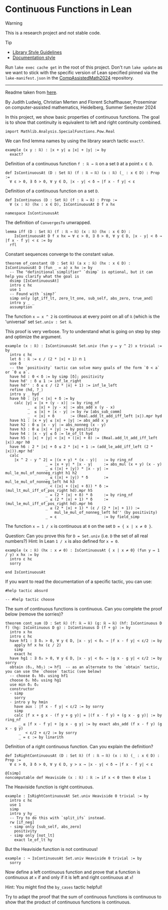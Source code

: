 # Continuous Functions in Lean

> [!warning]
> This is a research project and not stable code.

> [!tip]
> - [Library Style Guidelines](https://leanprover-community.github.io/contribute/style.html)
> - [Documentation style](https://leanprover-community.github.io/contribute/doc.html)

Run `lake exec cache get` in the root of this project. Don't run `lake update` as we want to stick with the specific version of Lean specified pinned via the `lake-manifest.json` in the [CompAssistedMath2024](https://github.com/matematiflo/CompAssistedMath2024) repository.


---

Readme taken from [here](https://github.com/matematiflo/CompAssistedMath2024/blob/main/Lean/Projects/02.%20Continuity%20of%20real%20functions%20(Analysis%201)/Continuity.md).

By Judith Ludwig, Christian Merten and Florent Schaffhauser,
Proseminar on computer-assisted mathematics,
Heidelberg, Summer Semester 2024

In this project, we show basic properties of continuous functions. The goal is to show that continuity is equivalent to left and right continuity combined.

```lean
import Mathlib.Analysis.SpecialFunctions.Pow.Real
```

We can find lemma names by using the library search tactic `exact?`.

```lean
example (x y : ℝ) : |x + y| ≤ |x| + |y| := by
  exact?
```

Definition of a continuous function `f : ℝ → ℝ` on a set `D` at a point `x ∈ D`.

```lean
def IsContinuousAt (D : Set ℝ) (f : ℝ → ℝ) (x : ℝ) (_ : x ∈ D) : Prop :=
  ∀ ε > 0, ∃ δ > 0, ∀ y ∈ D, |x - y| < δ → |f x - f y| < ε
```

Definition of a continuous function on a set `D`.

```lean
def IsContinuous (D : Set ℝ) (f : ℝ → ℝ) : Prop :=
  ∀ (x : ℝ) (hx : x ∈ D), IsContinuousAt D f x hx

namespace IsContinuousAt
```

The definition of `ConvergesTo` unwrapped.

```lean
lemma iff (D : Set ℝ) (f : ℝ → ℝ) (x : ℝ) (hx : x ∈ D) :
    IsContinuousAt D f x hx ↔ ∀ ε > 0, ∃ δ > 0, ∀ y ∈ D, |x - y| < δ → |f x - f y| < ε := by
  rfl
```

Constant sequences converge to the constant value.

```lean
theorem of_constant (D : Set ℝ) (a x : ℝ) (hx : x ∈ D) : IsContinuousAt D (fun _ ↦ a) x hx := by
  -- The "definitional simplifier" `dsimp` is optional, but it can help you clarify what the goal is
  dsimp [IsContinuousAt]
  intro ε hε
  use 1
  -- Found with `simp?`
  simp only [gt_iff_lt, zero_lt_one, sub_self, abs_zero, true_and]
  intro y _ _
  assumption
```

The function `x ↦ x ^ 2` is continuous at every point on all of `ℝ`
(which is the 'universal' set `Set.univ : Set ℝ`.

This proof is very verbose. Try to understand what is going on step by step and optimize the argument.

```lean
example (x : ℝ) : IsContinuousAt Set.univ (fun y ↦ y ^ 2) x trivial := by
  intro ε hε
  let δ : ℝ := ε / (2 * |x| + 1) ⊓ 1
  use δ
  -- the `positivity` tactic can solve many goals of the form `0 < a` or `0 ≤ a`.
  have hd : 0 < δ := by simp [δ]; positivity
  have hd' : δ ≤ 1 := inf_le_right
  have hd'' : δ ≤ ε / (2 * |x| + 1) := inf_le_left
  refine ⟨hd, ?_⟩
  intro y _ hyd
  have h0 : |y| < |x| + δ := by
    calc |y| = |x + (y - x)| := by ring_nf
          _  ≤ |x| + |y - x| := abs_add x (y - x)
          _  ≤ |x| + |x - y| := by rw [abs_sub_comm]
          _  < |x| + δ       := (Real.add_lt_add_iff_left |x|).mpr hyd
  have h1 : |x + y| ≤ |x| + |y| := abs_add x y
  have h2 : 0 ≤ |x - y| := abs_nonneg (x - y)
  have h3 : 0 ≤ |x| + |y| := by positivity
  have h4 : |x - y| ≤ δ := le_of_lt hyd
  have h5 : |x| + |y| < |x| + (|x| + δ) := (Real.add_lt_add_iff_left |x|).mpr h0
  have h6 : 2 * |x| + δ ≤ 2 * |x| + 1 := (add_le_add_iff_left (2 * |x|)).mpr hd'
  calc
    |x ^ 2 - y ^ 2| = |(x + y) * (x - y)|   := by ring_nf
                  _ = |x + y| * |x - y|     := abs_mul (x + y) (x - y)
                  _ ≤ (|x| + |y|) * |x - y| := mul_le_mul_of_nonneg_right h1 h2
                  _ ≤ (|x| + |y|) * δ       := mul_le_mul_of_nonneg_left h4 h3
                  _ < (|x| + (|x| + δ)) * δ := (mul_lt_mul_iff_of_pos_right hd).mpr h5
                  _ = (2 * |x| + δ) * δ     := by ring_nf
                  _ ≤ (2 * |x| + 1) * δ     := (mul_le_mul_iff_of_pos_right hd).mpr h6
                  _ ≤ (2 * |x| + 1) * (ε / (2 * |x| + 1)) :=
                      mul_le_mul_of_nonneg_left hd'' (by positivity)
                  _ = ε                     := by field_simp
```

The function `x ↦ 1 / x` is continuous at `0` on the set `D = { x | x ≠ 0 }`.

Question: Can you prove this for `D = Set.univ` (i.e. `D` the set of all real numbers?)
Hint: In Lean `1 / x` is also defined for `x = 0`.

```lean
example (x : ℝ) (hx : x ≠ 0) : IsContinuousAt { x | x ≠ 0} (fun y ↦ 1 / y) x hx := by
  intro ε hε
  sorry

end IsContinuousAt
```

If you want to read the documentation of a specific tactic, you can use:

```lean
#help tactic absurd

-- #help tactic choose
```

The sum of continuous functions is continuous. Can you complete the proof below (remove the sorries)?

```lean
theorem cont_sum (D : Set ℝ) (f: ℝ → ℝ) (g: ℝ → ℝ) (hf: IsContinuous D f) (hg: IsContinuous D g) : IsContinuous D (f + g) := by
  intro x hx
  intro ε hε
  have hf1 : ∃ δ₁ > 0, ∀ y ∈ D, |x - y| < δ₁ → |f x - f y| < ε/2 := by
    apply hf x hx (ε / 2)
    simp
    exact hε
  have hg1 : ∃ δ₂ > 0, ∀ y ∈ D, |x - y| < δ₂ → |g x - g y| < ε/2 := by sorry
  obtain ⟨δ₁, hδ₁⟩ := hf1  -- as an alternate to the `obtain` tactic, you can use the `choose` tactic (see below)
  -- choose δ₁ hδ₁ using hf1
  choose δ₂ hδ₂ using hg1
  use min δ₁ δ₂
  constructor
  · simp
    sorry
  · intro y hy hmin
    have aux : |f x - f y| < ε/2 := by sorry
    simp
    calc |f x + g x - (f y + g y)| = |(f x - f y) + (g x - g y)| := by ring_nf
      _ ≤ |f x - f y| + |g x - g y| := by exact abs_add (f x - f y) (g x - g y)
      _  < ε/2 + ε/2 := by sorry
      _ = ε := by linarith
```

Definition of a right continuous function. Can you explain the definition?

```lean
def IsRightContinuousAt (D : Set ℝ) (f : ℝ → ℝ) (x : ℝ) (_ : x ∈ D) : Prop :=
  ∀ ε > 0, ∃ δ > 0, ∀ y ∈ D, y > x → |x - y| < δ → |f x - f y| < ε

@[simp]
noncomputable def Heaviside (x : ℝ) : ℝ := if x < 0 then 0 else 1
```

The Heaviside function is right continuous.

```lean
example : IsRightContinuousAt Set.univ Heaviside 0 trivial := by
  intro ε hε
  use 1
  simp
  intro y hy _
  -- Try to do this with `split_ifs` instead.
  rw [if_neg]
  · simp only [sub_self, abs_zero]
    positivity
  · simp only [not_lt]
    exact le_of_lt hy
```

But the Heaviside function is not continuous!

```lean
example : ¬ IsContinuousAt Set.univ Heaviside 0 trivial := by
  sorry
```

Now define a left continuous function and prove that a function is continuous at `x`
if and only if it is left and right continuous at `x`!

Hint: You might find the `by_cases` tactic helpful!

Try to adapt the proof that the sum of continuous functions is continuous to show that the product of continuous functions is continuous.

